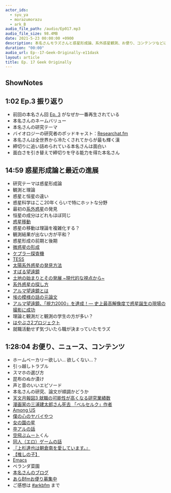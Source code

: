 ```yaml
---
actor_ids:
  - syu_ya
  - morazumorazu
  - ark_B
audio_file_path: /audio/Ep017.mp3
audio_file_size: 98.4MB
date: 2021-5-23 00:00:00 +0900
description: 本名さんモラズさんと惑星形成論、系外惑星観測、お便り、コンテンツなどについて話しました。
duration: "00:00"
audio_url: Ep--17-Geek-Originally-e11dask
layout: article
title: Ep. 17 Geek Originally
---
```


## ShowNotes 

## 1:02 Ep.3 振り返り

* 前回の本名さん回 [Ep. 3](https://anchor.fm/arkbfm/episodes/Ep--3-10-glasses-of-beer-are-not-negligible-calories-ekscvu) がなぜか一番再生されている
* 本名さんのネームバリュー
* 本名さんの研究テーマ
* バイオロジーの研究者のポッドキャスト：[Researchat.fm](https://researchat.fm/)
* 本名さんは全世界から冷たくされてからが最も輝く漢
* 締切りに追い詰められている本名さんは面白い
* 面白さを引き替えで締切りを守る能力を得た本名さん

## 14:59 惑星形成論と最近の進展

* 研究テーマは惑星形成論
* 観測と理論
* 惑星と恒星の違い
* 惑星科学はここ20年くらいで特にホットな分野
* 最初の[系外惑星](https://en.wikipedia.org/wiki/Exoplanet)の発見
* 恒星の成分はどれもほぼ同じ
* [惑星移動](https://ja.wikipedia.org/wiki/%E6%83%91%E6%98%9F%E7%A7%BB%E5%8B%95)
* 惑星の移動は理論を複雑化する？
* 観測結果が出ない方が平和？
* 惑星形成の前期と後期
* [微惑星の形成](https://www.nao.ac.jp/gallery/weekly/2017/20170509-4d2u.html)
* [ケプラー探査機](https://ja.wikipedia.org/wiki/%E3%82%B1%E3%83%97%E3%83%A9%E3%83%BC_(%E6%8E%A2%E6%9F%BB%E6%A9%9F))
* [TESS](https://ja.wikipedia.org/wiki/%E3%83%88%E3%83%A9%E3%83%B3%E3%82%B8%E3%83%83%E3%83%88%E7%B3%BB%E5%A4%96%E6%83%91%E6%98%9F%E6%8E%A2%E7%B4%A2%E8%A1%9B%E6%98%9F)
* [太陽系外惑星の発見方法](https://ja.wikipedia.org/wiki/%E5%A4%AA%E9%99%BD%E7%B3%BB%E5%A4%96%E6%83%91%E6%98%9F%E3%81%AE%E7%99%BA%E8%A6%8B%E6%96%B9%E6%B3%95#%E3%83%88%E3%83%A9%E3%83%B3%E3%82%B8%E3%83%83%E3%83%88%E6%B3%95)
* [すばる望遠鏡](https://subarutelescope.org/jp/)
* [土地の始まりとその発展 ~現代的な視点から~](https://syu-ya.hatenablog.com/entry/2019/12/24/060537)
* [系外惑星の探し方](http://www.exoplanetkyoto.org/study/method/)
* [アルマ望遠鏡とは](https://alma-telescope.jp/about)
* [埃の模様の話の元論文](https://ui.adsabs.harvard.edu/abs/2015ApJ...808L...3A/abstract)
* [アルマ望遠鏡、「視力2000」を達成！— 史上最高解像度で惑星誕生の現場の撮影に成功](https://alma-telescope.jp/news/press/mt-2000)
* 理論と観測だと観測の学生の方が多い？
* [はやぶさ2プロジェクト](https://www.hayabusa2.jaxa.jp/)
* 就職活動せず気づいたら職が決まっていたモラズ
    

## 1:28:04 お便り、ニュース、コンテンツ

* ホームベーカリー欲しい… 欲しくない…？
* 引っ越しトラブル
* スマホの選び方
* 昆布のぬか漬け
* 声と音のいいエピソード
* 本名さんの研究、論文が順調かどうか
* [天文月報図3 就職の可能性が高くなる研究業績数](https://www.asj.or.jp/geppou/archive_open/2015_108_12/108_828.pdf)
* [漫画家の三浦建太郎さん死去 「ベルセルク」作者](https://www3.nhk.or.jp/shutoken-news/20210520/1000064665.html)
* [Among US](https://innersloth.com/gameAmongUs.php)
* [僕の心のヤバイやつ](https://mangacross.jp/comics/yabai)
* [女の園の星](https://amzn.to/3yGPiEi)
* [卒アルの話](https://twitter.com/onna_sono_Hoshi/status/1382893070715289601?s=20)
* [空飛ぶムート](https://twitter.com/mutoreimu)くん
* [同人（エロ）ゲームの話](https://mutoreimu.hatenablog.com/entry/2020/12/13/015206)
* [『上杉達也は朝倉南を愛しています。』](https://ameblo.jp/okseitai/image-11925936650-13082068344.html)
* [【推しの子】](https://amzn.to/3hM0uJO)
* [Emacs](https://ja.wikipedia.org/wiki/GNU_Emacs)
* ベランダ菜園
* [本名さんのブログ](https://syu-ya.hatenablog.com/)
* [あらBfmお便り募集中](https://twitter.com/arkbfm/status/1341090549177012225?s=20)
* ご感想は [#arkbfm](https://paper.dropbox.com/?q=%23arkbfm) まで
